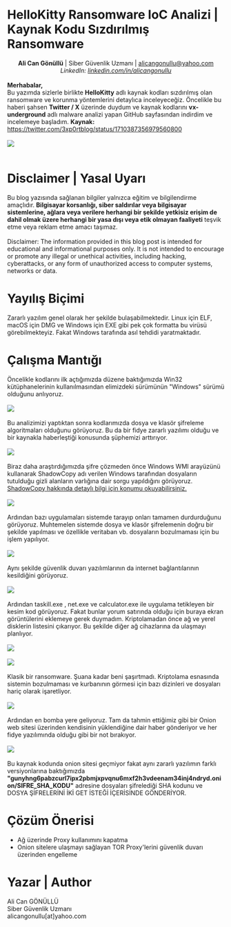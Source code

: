 <link rel="stylesheet" href="../../CSS/style.css" type="text/css">

# HelloKitty Ransomware IoC Analizi | Kaynak Kodu Sızdırılmış Ransomware

<!-- SEO Meta Tags -->
<meta name="description" content="HelloKitty ransomware analizi ve IoC çalışması. Siber güvenlik uzmanı Ali Can Gönüllü'den kaynak kodu sızdırılmış HelloKitty ransomware detaylı analizi.">
<meta name="keywords" content="HelloKitty, ransomware, malware analizi, IoC, threat intelligence, siber güvenlik, kaynak kodu, ransomware analizi, zararlı yazılım">
<meta name="author" content="Ali Can Gönüllü">
<meta name="robots" content="index, follow">
<meta property="og:title" content="HelloKitty Ransomware IoC Analizi">
<meta property="og:description" content="Kaynak kodu sızdırılmış HelloKitty ransomware detaylı analizi ve IoC çalışması.">
<meta property="og:type" content="article">
<meta property="og:url" content="https://github.com/alicangonullu/CTI_Arastirmalarim/IoC/HelloKitty_IoC/">
<meta property="og:image" content="https://alicangnll.github.io/CTI_Arastirmalarim/IoC/HelloKitty_IoC/info.png">
<meta name="twitter:card" content="summary_large_image">
<meta name="twitter:title" content="HelloKitty Ransomware IoC Analizi">
<meta name="twitter:description" content="Kaynak kodu sızdırılmış ransomware detaylı analizi.">
<meta name="twitter:image" content="https://github.com/alicangonullu/CTI_Arastirmalarim/IoC/HelloKitty_IoC/info.png">

<p>
    <center><strong>Ali Can Gönüllü</strong> | Siber Güvenlik Uzmanı | <a href="mailto:alicangonullu@yahoo.com">alicangonullu@yahoo.com</a><br>
    <em>LinkedIn: <a href="https://linkedin.com/in/alicangonullu" target="_blank">linkedin.com/in/alicangonullu</a></em></center><br>
    <strong>Merhabalar,</strong><br>
    Bu yazımda sizlerle birlikte <strong>HelloKitty</strong> adlı kaynak kodları sızdırılmış olan ransomware ve korunma yöntemlerini detaylıca inceleyeceğiz.
    Öncelikle bu haberi şahsen <strong>Twitter / X</strong> üzerinde duydum ve kaynak kodlarını <strong>vx-underground</strong> adlı malware analizi yapan GitHub sayfasından indirdim ve incelemeye başladım.
    <strong>Kaynak:</strong> <a href="https://twitter.com/3xp0rtblog/status/1710387356979560800" target="_blank">https://twitter.com/3xp0rtblog/status/1710387356979560800</a>
    <br><br>
    <img src="info.png">
    <br><br>
</p>

# Disclaimer | Yasal Uyarı
<p>
  Bu blog yazısında sağlanan bilgiler yalnızca eğitim ve bilgilendirme amaçlıdır. <b>Bilgisayar korsanlığı, siber saldırılar veya bilgisayar sistemlerine, ağlara veya verilere herhangi bir şekilde yetkisiz erişim de dahil olmak üzere herhangi bir yasa dışı veya etik olmayan faaliyeti</b> teşvik etme veya reklam etme amacı taşımaz.
<br><br>
  Disclaimer: The information provided in this blog post is intended for educational and informational purposes only. It is not intended to encourage or promote any illegal or unethical activities, including hacking, cyberattacks, or any form of unauthorized access to computer systems, networks or data.
</p>

# Yayılış Biçimi
<p>
    Zararlı yazılım genel olarak her şekilde bulaşabilmektedir. Linux için ELF, macOS için DMG ve Windows için EXE gibi pek çok formatta bu virüsü görebilmekteyiz. Fakat Windows tarafında asıl tehdidi yaratmaktadır.
</p>

# Çalışma Mantığı
<p>
    Öncelikle kodlarını ilk açtığımızda düzene baktığımızda Win32 kütüphanelerinin kullanılmasından elimizdeki sürümünün "Windows" sürümü olduğunu anlıyoruz.
    <br><br>
    <img src="windows.png" />
    <br><br>
    Bu analizimizi yaptıktan sonra kodlarımızda dosya ve klasör şifreleme algoritmaları olduğunu görüyoruz. Bu da bir fidye zararlı yazılımı olduğu ve bir kaynakla haberleştiği konusunda şüphemizi arttırıyor.
    <br><br>
    <img src="files.png" />
    <br><br>
    Biraz daha araştırdığımızda şifre çözmeden önce Windows WMI arayüzünü kullanarak ShadowCopy adı verilen Windows tarafından dosyaların tutulduğu gizli alanların varlığına dair sorgu yapıldığını görüyoruz. <a href="https://github.com/alicangnll/pyshadow">ShadowCopy hakkında detaylı bilgi için konumu okuyabilirsiniz.</a>
    <br><br>
    <img src="shadowcpy.png" />
    <br><br>
    Ardından bazı uygulamaları sistemde tarayıp onları tamamen durdurduğunu görüyoruz. Muhtemelen sistemde dosya ve klasör şifrelemenin doğru bir şekilde yapılması ve özellikle veritaban vb. dosyaların bozulmaması için bu işlem yapılıyor.
    <br><br>
    <img src="killed.png" />
    <br><br>
    Aynı şekilde güvenlik duvarı yazılımlarının da internet bağlantılarının kesildiğini görüyoruz.
    <br><br>
    <img src="killed2.png" />
    <br><br>
    Ardından taskill.exe , net.exe ve calculator.exe ile uygulama tetikleyen bir kesim kod görüyoruz. Fakat bunlar yorum satırında olduğu için buraya ekran görüntülerini eklemeye gerek duymadım.
    Kriptolamadan önce ağ ve yerel disklerin listesini çıkarıyor. Bu şekilde diğer ağ cihazlarına da ulaşmayı planlıyor.
    <br><br>
    <img src="driverscan.png" />
    <br><br>
    <img src="network.png" />
    <br><br>
    Klasik bir ransomware. Şuana kadar beni şaşırtmadı.
    Kriptolama esnasında sistemin bozulmaması ve kurbanının görmesi için bazı dizinleri ve dosyaları hariç olarak işaretliyor.
    <br><br>
    <img src="cryptblacklist.png" />
    <br><br>
    Ardından en bomba yere geliyoruz. Tam da tahmin ettiğimiz gibi bir Onion web sitesi üzerinden kendisinin yüklendiğine dair haber gönderiyor ve her fidye yazılımında olduğu gibi bir not bırakıyor.
    <br><br>
    <img src="notes_onion_connection.png" />
    <br><br>
    Bu kaynak kodunda onion sitesi geçmiyor fakat aynı zararlı yazılımın farklı versiyonlarına baktığımızda <b>"gunyhng6pabzcurl7ipx2pbmjxpvqnu6mxf2h3vdeenam34inj4ndryd.onion/SIFRE_SHA_KODU"</b> adresine dosyaları şifrelediği SHA kodunu ve DOSYA ŞİFRELERİNİ İKİ GET İSTEĞİ İÇERİSİNDE GÖNDERİYOR.
</p>

# Çözüm Önerisi
<ul>
    <li>Ağ üzerinde Proxy kullanımını kapatma</li>
    <li>Onion sitelere ulaşmayı sağlayan TOR Proxy'lerini güvenlik duvarı üzerinden engelleme</li>
</ul>

# Yazar | Author 
<p>
  Ali Can GÖNÜLLÜ<br>
  Siber Güvenlik Uzmanı<br>
  alicangonullu[at]yahoo.com
</p>